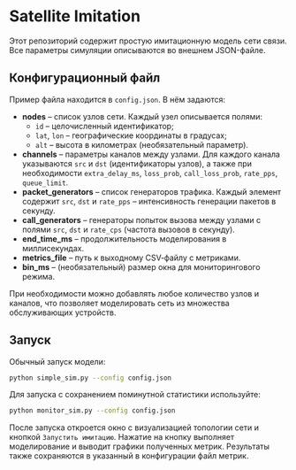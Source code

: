 # Satellite Imitation

Этот репозиторий содержит простую имитационную модель сети связи. 
Все параметры симуляции описываются во внешнем JSON-файле.

## Конфигурационный файл

Пример файла находится в `config.json`. В нём задаются:

- **nodes** – список узлов сети. Каждый узел описывается полями:
  - `id` – целочисленный идентификатор;
  - `lat`, `lon` – географические координаты в градусах;
  - `alt` – высота в километрах (необязательный параметр).
- **channels** – параметры каналов между узлами. Для каждого канала указываются
  `src` и `dst` (идентификаторы узлов), а также при необходимости
  `extra_delay_ms`, `loss_prob`, `call_loss_prob`, `rate_pps`, `queue_limit`.
- **packet_generators** – список генераторов трафика. Каждый элемент содержит
  `src`, `dst` и `rate_pps` – интенсивность генерации пакетов в секунду.
- **call_generators** – генераторы попыток вызова между узлами с полями `src`,
  `dst` и `rate_cps` (частота вызовов в секунду).
- **end_time_ms** – продолжительность моделирования в миллисекундах.
- **metrics_file** – путь к выходному CSV‑файлу с метриками.
- **bin_ms** – (необязательный) размер окна для мониторингового режима.

При необходимости можно добавлять любое количество узлов и каналов, что
позволяет моделировать сеть из множества обслуживающих устройств.

## Запуск

Обычный запуск модели:

```bash
python simple_sim.py --config config.json
```

Для запуска с сохранением поминутной статистики используйте:

```bash
python monitor_sim.py --config config.json
```

После запуска откроется окно с визуализацией топологии сети и кнопкой
`Запустить имитацию`. Нажатие на кнопку выполняет моделирование и выводит
графики полученных метрик. Результаты также сохраняются в указанный в
конфигурации файл метрик.
